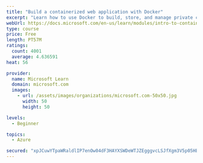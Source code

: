 ```yaml
---
title: "Build a containerized web application with Docker"
excerpt: "Learn how to use Docker to build, store, and manage private container images with the Azure Container Registry."
webUrl: https://docs.microsoft.com/en-us/learn/modules/intro-to-containers/
type: course
price: Free
length: PT57M
ratings:
  count: 4001
  average: 4.636591
heat: 56

provider:
  name: Microsoft Learn
  domain: microsoft.com
  images:
    - url: /assets/images/organizations/microsoft.com-50x50.jpg
      width: 50
      height: 50

levels:
  - Beginner

topics:
  - Azure

secured: "xpJCuwYTpaWRaldlIP7enOw04dF3HAYXSWDeWTJZEgggvcLSJfXgm3V5p05HER+OAw1k94u5DKhqL4RwRapynimwu5P810Y5qDWmhugINV7zWIvPFewmdRFqG8NePvmhQMlBvLmhSH6WQCXr7XIPrWUsd5RqdluND6bvwq/I5rWHO92UldV+TG7yX7nUJx1YXFfYr98hc/k64NBfZbfjoYcjCfOXmabGQbM5HDkrTxrFCgctxvLhbs5SifB6ZfU59/2WXuEaDvxUEQVmkzpp255p1RRl135GOglMzRZtAhgbvnt+EQauXpDQxYbojTR0BB/cyncMp+Od/EALiuhkwQiTod2O9FnHJrsIHax4qdqfXSrAxMENE4moF0YNk/C3wkOFfej5O2Xxk+1l4fx8QwxWmKfLYVUl8xaiTmQeyow=;0oDG+P5b4q02i2fSUYKukw=="
---
```


